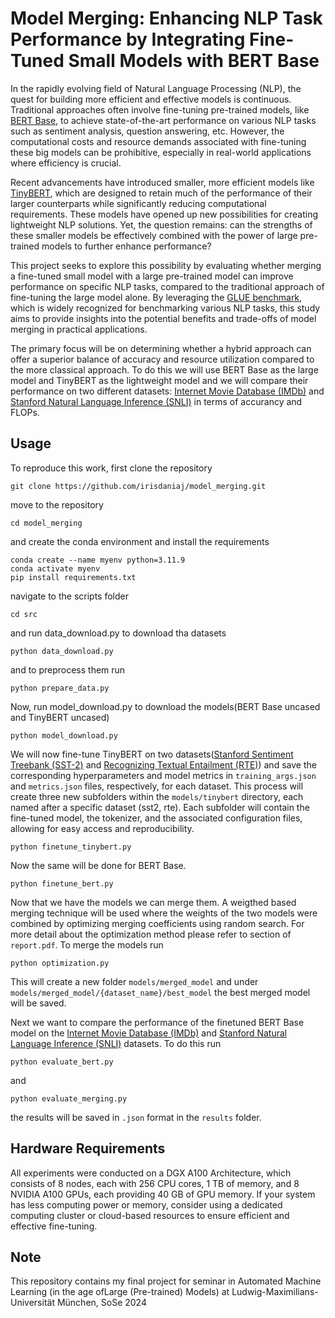 #  Model Merging: Enhancing NLP Task Performance by Integrating Fine-Tuned Small Models with BERT Base


In the rapidly evolving field of Natural Language Processing (NLP), the quest for building more efficient and effective models is continuous. Traditional approaches often involve fine-tuning pre-trained models, like [BERT Base](https://huggingface.co/google-bert/bert-base-uncased), to achieve state-of-the-art performance on various NLP tasks such as sentiment analysis, question answering, etc. However, the computational costs and resource demands associated with fine-tuning these big models can be prohibitive, especially in real-world applications where efficiency is crucial.

Recent advancements have introduced smaller, more efficient models like [TinyBERT](https://huggingface.co/huawei-noah/TinyBERT_General_4L_312D), which are designed to retain much of the performance of their larger counterparts while significantly reducing computational requirements. These models have opened up new possibilities for creating lightweight NLP solutions. Yet, the question remains: can the strengths of these smaller models be effectively combined with the power of large pre-trained models to further enhance performance?

This project seeks to explore this possibility by evaluating whether merging a fine-tuned small model with a large pre-trained model can improve performance on specific NLP tasks, compared to the traditional approach of fine-tuning the large model alone. By leveraging the [GLUE benchmark](https://gluebenchmark.com/), which is widely recognized for benchmarking various NLP tasks, this study aims to provide insights into the potential benefits and trade-offs of model merging in practical applications.

The primary focus will be on determining whether a hybrid approach can offer a superior balance of accuracy and resource utilization compared to the more classical approach. To do this we will use BERT Base as the large model and TinyBERT as the lightweight model and we will compare their performance on two different datasets: [Internet Movie Database (IMDb)](https://www.kaggle.com/datasets/lakshmi25npathi/imdb-dataset-of-50k-movie-reviews) and [Stanford Natural Language Inference (SNLI)](https://nlp.stanford.edu/projects/snli/) in terms of accurancy and FLOPs. 

## Usage

To reproduce this work, first clone the repository 
```
git clone https://github.com/irisdaniaj/model_merging.git
```
move to the repository 
```
cd model_merging
```
and create the conda environment and install the requirements
```
conda create --name myenv python=3.11.9
conda activate myenv
pip install requirements.txt
```
navigate to the scripts folder 
```
cd src
```
and run data_download.py to download tha datasets
```
python data_download.py
```
and to preprocess them run 
```
python prepare_data.py
```
Now, run model_download.py to download the models(BERT Base uncased and TinyBERT uncased)
```
python model_download.py
```
We will now fine-tune TinyBERT on two datasets([Stanford Sentiment Treebank (SST-2)](https://huggingface.co/datasets/stanfordnlp/sst2) and [Recognizing Textual Entailment (RTE)](https://metatext.io/datasets/recognizing-textual-entailment-(rte))) and save the corresponding hyperparameters and model metrics in `training_args.json` and `metrics.json` files, respectively, for each dataset. This process will create three new subfolders within the `models/tinybert` directory, each named after a specific dataset (sst2, rte). Each subfolder will contain the fine-tuned model, the tokenizer, and the associated configuration files, allowing for easy access and reproducibility.
```
python finetune_tinybert.py
```
Now the same will be done for BERT Base.

```
python finetune_bert.py
```
Now that we have the models we can merge them. A weigthed based merging technique will be used where the weights of the two models were combined by optimizing merging coefficients using random search. For more detail about the optimization method please refer to section of `report.pdf`. To merge the models run 
```
python optimization.py
```
This will create a new folder `models/merged_model` and under `models/merged_model/{dataset_name}/best_model` the best merged model will be saved. 

Next we want to compare the performance of the finetuned BERT Base model on the [Internet Movie Database (IMDb)](https://www.kaggle.com/datasets/lakshmi25npathi/imdb-dataset-of-50k-movie-reviews) and [Stanford Natural Language Inference (SNLI)](https://nlp.stanford.edu/projects/snli/) datasets. To do this run 
```
python evaluate_bert.py
```
and 
```
python evaluate_merging.py
```
the results will be saved in `.json` format in the `results` folder. 


## Hardware Requirements 

All experiments were conducted on a DGX A100 Architecture, which consists of 8 nodes, each with 256 CPU cores, 1 TB of memory, and 8 NVIDIA A100 GPUs, each providing 40 GB of GPU memory. If your system has less computing power or memory, consider using a dedicated computing cluster or cloud-based resources to ensure efficient and effective fine-tuning.


## Note 

This repository contains my final project for seminar in Automated Machine Learning (in the age ofLarge (Pre-trained) Models) at Ludwig-Maximilians-Universität München, SoSe 2024
